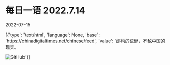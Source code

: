 # 每日一语 2022.7.14

2022-07-15

[{'type': 'text/html', 'language': None, 'base': 'https://chinadigitaltimes.net/chinese/feed', 'value': '虚构的荒诞，不敌中国的现实。

![GitHub](https://chinadigitaltimes.net/chinese/files/2022/07/7.14.jpg)'}]